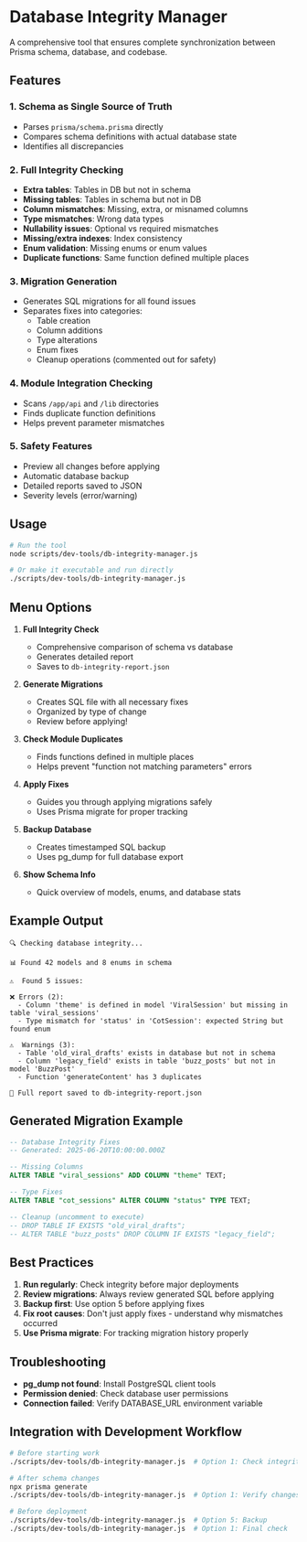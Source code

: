 # Database Integrity Manager

A comprehensive tool that ensures complete synchronization between Prisma schema, database, and codebase.

## Features

### 1. Schema as Single Source of Truth
- Parses `prisma/schema.prisma` directly
- Compares schema definitions with actual database state
- Identifies all discrepancies

### 2. Full Integrity Checking
- **Extra tables**: Tables in DB but not in schema
- **Missing tables**: Tables in schema but not in DB
- **Column mismatches**: Missing, extra, or misnamed columns
- **Type mismatches**: Wrong data types
- **Nullability issues**: Optional vs required mismatches
- **Missing/extra indexes**: Index consistency
- **Enum validation**: Missing enums or enum values
- **Duplicate functions**: Same function defined multiple places

### 3. Migration Generation
- Generates SQL migrations for all found issues
- Separates fixes into categories:
  - Table creation
  - Column additions
  - Type alterations
  - Enum fixes
  - Cleanup operations (commented out for safety)

### 4. Module Integration Checking
- Scans `/app/api` and `/lib` directories
- Finds duplicate function definitions
- Helps prevent parameter mismatches

### 5. Safety Features
- Preview all changes before applying
- Automatic database backup
- Detailed reports saved to JSON
- Severity levels (error/warning)

## Usage

```bash
# Run the tool
node scripts/dev-tools/db-integrity-manager.js

# Or make it executable and run directly
./scripts/dev-tools/db-integrity-manager.js
```

## Menu Options

1. **Full Integrity Check**
   - Comprehensive comparison of schema vs database
   - Generates detailed report
   - Saves to `db-integrity-report.json`

2. **Generate Migrations**
   - Creates SQL file with all necessary fixes
   - Organized by type of change
   - Review before applying!

3. **Check Module Duplicates**
   - Finds functions defined in multiple places
   - Helps prevent "function not matching parameters" errors

4. **Apply Fixes**
   - Guides you through applying migrations safely
   - Uses Prisma migrate for proper tracking

5. **Backup Database**
   - Creates timestamped SQL backup
   - Uses pg_dump for full database export

6. **Show Schema Info**
   - Quick overview of models, enums, and database stats

## Example Output

```
🔍 Checking database integrity...

📊 Found 42 models and 8 enums in schema

⚠️  Found 5 issues:

❌ Errors (2):
  - Column 'theme' is defined in model 'ViralSession' but missing in table 'viral_sessions'
  - Type mismatch for 'status' in 'CotSession': expected String but found enum

⚠️  Warnings (3):
  - Table 'old_viral_drafts' exists in database but not in schema
  - Column 'legacy_field' exists in table 'buzz_posts' but not in model 'BuzzPost'
  - Function 'generateContent' has 3 duplicates

📄 Full report saved to db-integrity-report.json
```

## Generated Migration Example

```sql
-- Database Integrity Fixes
-- Generated: 2025-06-20T10:00:00.000Z

-- Missing Columns
ALTER TABLE "viral_sessions" ADD COLUMN "theme" TEXT;

-- Type Fixes
ALTER TABLE "cot_sessions" ALTER COLUMN "status" TYPE TEXT;

-- Cleanup (uncomment to execute)
-- DROP TABLE IF EXISTS "old_viral_drafts";
-- ALTER TABLE "buzz_posts" DROP COLUMN IF EXISTS "legacy_field";
```

## Best Practices

1. **Run regularly**: Check integrity before major deployments
2. **Review migrations**: Always review generated SQL before applying
3. **Backup first**: Use option 5 before applying fixes
4. **Fix root causes**: Don't just apply fixes - understand why mismatches occurred
5. **Use Prisma migrate**: For tracking migration history properly

## Troubleshooting

- **pg_dump not found**: Install PostgreSQL client tools
- **Permission denied**: Check database user permissions
- **Connection failed**: Verify DATABASE_URL environment variable

## Integration with Development Workflow

```bash
# Before starting work
./scripts/dev-tools/db-integrity-manager.js  # Option 1: Check integrity

# After schema changes
npx prisma generate
./scripts/dev-tools/db-integrity-manager.js  # Option 1: Verify changes

# Before deployment
./scripts/dev-tools/db-integrity-manager.js  # Option 5: Backup
./scripts/dev-tools/db-integrity-manager.js  # Option 1: Final check
```